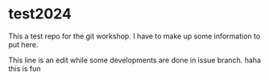 # test2024
This a test repo for the git workshop. I have to make up some information to put here.


This line is an edit while some developments are done in issue branch. haha this is fun


